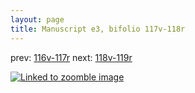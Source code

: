 ```yaml
---
layout: page
title: Manuscript e3, bifolio 117v-118r
---
```


prev: [116v-117r](../116v-117r/) next: [118v-119r](../118v-119r/)



[![Linked to zoomble image](http://www.homermultitext.org/iipsrv?IIIF=/project/homer/pyramidal/deepzoom/hmt/e3bifolio/v1/E3_117v_118r.tif/full/2000,/0/default.jpg)](http://www.homermultitext.org/ict2/?urn=urn:cite2:hmt:e3bifolio.v1:E3_117v_118r)

